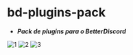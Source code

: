 # bd-plugins-pack

- _**Pack de plugins para o BetterDiscord**_

![1](https://user-images.githubusercontent.com/101910294/169630229-ad0a0215-a007-46a1-92f3-a09ea02f6b80.png)
![2](https://user-images.githubusercontent.com/101910294/169630230-d8138ca8-c1f5-4cdf-bf54-77a972ddfee4.png)
![3](https://user-images.githubusercontent.com/101910294/169630231-91cc26fe-066a-41cb-970b-05b358574a9e.png)
